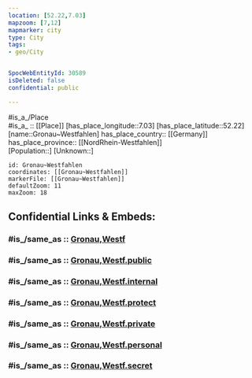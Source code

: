 ```yaml
---
location: [52.22,7.03] 
mapzoom: [7,12] 
mapmarker: city 
type: City
tags:
- geo/City


SpocWebEntityId: 30589
isDeleted: false
confidential: public

---
```

#is_a_/Place  
#is_a_ :: [[Place]] 
[has_place_longitude::7.03] 
[has_place_latitude::52.22] 
[name::Gronau~Westfahlen] 
has_place_country:: [[Germany]]  
has_place_province:: [[NordRhein-Westfahlen]]  
[Population::] 
[Unknown::] 


```leaflet
id: Gronau~Westfahlen
coordinates: [[Gronau~Westfahlen]] 
markerFile: [[Gronau~Westfahlen]] 
defaultZoom: 11 
maxZoom: 18
```


## Confidential Links & Embeds: 

### #is_/same_as :: [Gronau,Westf](/_Standards/Earth/Continent/Europe/Europe~Central/Germany/Germany~West/Nordrhein-Westfalen/counties~NW/Borken/cities~Borken/Gronau,Westf.md) 

### #is_/same_as :: [Gronau,Westf.public](/_public/Earth/Continent/Europe/Europe~Central/Germany/Germany~West/Nordrhein-Westfalen/counties~NW/Borken/cities~Borken/Gronau,Westf.public.md) 

### #is_/same_as :: [Gronau,Westf.internal](/_internal/Earth/Continent/Europe/Europe~Central/Germany/Germany~West/Nordrhein-Westfalen/counties~NW/Borken/cities~Borken/Gronau,Westf.internal.md) 

### #is_/same_as :: [Gronau,Westf.protect](/_protect/Earth/Continent/Europe/Europe~Central/Germany/Germany~West/Nordrhein-Westfalen/counties~NW/Borken/cities~Borken/Gronau,Westf.protect.md) 

### #is_/same_as :: [Gronau,Westf.private](/_private/Earth/Continent/Europe/Europe~Central/Germany/Germany~West/Nordrhein-Westfalen/counties~NW/Borken/cities~Borken/Gronau,Westf.private.md) 

### #is_/same_as :: [Gronau,Westf.personal](/_personal/Earth/Continent/Europe/Europe~Central/Germany/Germany~West/Nordrhein-Westfalen/counties~NW/Borken/cities~Borken/Gronau,Westf.personal.md) 

### #is_/same_as :: [Gronau,Westf.secret](/_secret/Earth/Continent/Europe/Europe~Central/Germany/Germany~West/Nordrhein-Westfalen/counties~NW/Borken/cities~Borken/Gronau,Westf.secret.md)

